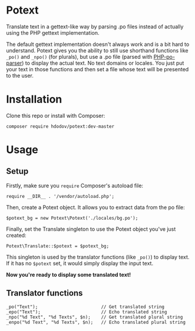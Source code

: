 # Potext
Translate text in a gettext-like way by parsing .po files instead of actually using the PHP gettext implementation.

The default gettext implementation doesn't always work and is a bit hard to understand. Potext gives you the ability to still use shorthand functions like `_po()` and `_npo()` (for plurals), but use a .po file (parsed with [PHP-po-parser](https://github.com/raulferras/PHP-po-parser)) to display the actual text. No text domains or locales. You just put your text in those functions and then set a file whose text will be presented to the user.

# Installation

Clone this repo or install with Composer:

```
composer require hdodov/potext:dev-master
```

# Usage

## Setup

Firstly, make sure you `require` Composer's autoload file:

```
require __DIR__ . '/vendor/autoload.php';
```

Then, create a Potext object. It allows you to extract data from the po file:

```
$potext_bg = new Potext\Potext('./locales/bg.po');
```

Finally, set the Translate singleton to use the Potext object you've just created:

```
Potext\Translate::$potext = $potext_bg;
```
This singleton is used by the translator functions (like `_po()`) to display text. If it has no `$potext` set, it would simply display the input text.

**Now you're ready to display some translated text!**

## Translator functions

```
_po("Text");                        // Get translated string
_epo("Text");                       // Echo translated string
_npo("%d Text", "%d Texts", $n);    // Get translated plural string
_enpo("%d Text", "%d Texts", $n);   // Echo translated plural string
```